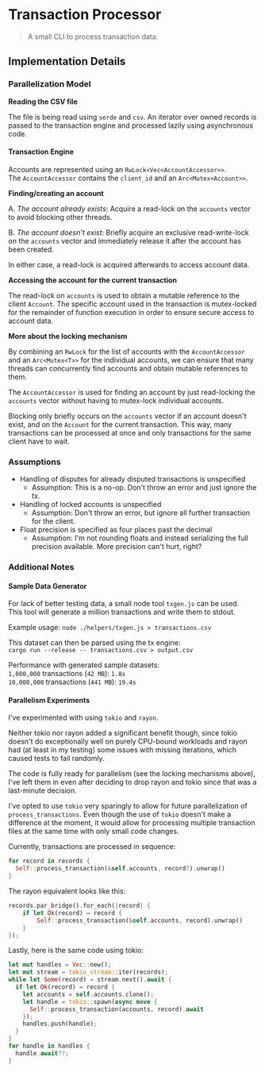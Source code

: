# Transaction Processor
> A small CLI to process transaction data.

## Implementation Details

### Parallelization Model

**Reading the CSV file**

The file is being read using `serde` and `csv`.
An iterator over owned records is passed to the transaction engine and processed lazily using asynchronous code.

#### Transaction Engine

Accounts are represented using an `RwLock<Vec<AccountAccessor>>`.  
The `AccountAccessor` contains the `client_id` and an `Arc<Mutex<Account>>`.

**Finding/creating an account**

A. *The account already exists*:
Acquire a read-lock on the `accounts` vector to avoid blocking other threads.

B. *The account doesn't exist*:
Briefly acquire an exclusive read-write-lock on the `accounts` vector and immediately release it after the account has been created.

In either case, a read-lock is acquired afterwards to access account data.

**Accessing the account for the current transaction**

The read-lock on `accounts` is used to obtain a mutable reference to the client `Account`. The specific account used in the transaction is mutex-locked for the remainder of function execution in order to ensure secure access to account data.

**More about the locking mechanism**

By combining an `RwLock` for the list of accounts with the `AccountAccessor` and an `Arc<Mutex<T>>` for the individual accounts, we can ensure that many threads can concurrently find accounts and obtain mutable references to them.

The `AccountAccessor` is used for finding an account by just read-locking the `accounts` vector without having to mutex-lock individual accounts.

Blocking only briefly occurs on the `accounts` vector if an account doesn't exist, and on the `Account` for the current transaction. This way, many transactions can be processed at once and only transactions for the same client have to wait.

### Assumptions

- Handling of disputes for already disputed transactions is unspecified
  - Assumption: This is a no-op. Don't throw an error and just ignore the tx.
- Handling of locked accounts is unspecified
  - Assumption: Don't throw an error, but ignore all further transaction for the client.
- Float precision is specified as four places past the decimal
  - Assumption: I'm not rounding floats and instead serializing the full precision available. More precision can't hurt, right?

### Additional Notes

#### Sample Data Generator

For lack of better testing data, a small node tool `txgen.js` can be used.  
This tool will generate a million transactions and write them to stdout.

Example usage: `node ./helpers/txgen.js > transactions.csv`

This dataset can then be parsed using the tx engine:  
`cargo run --release -- transactions.csv > output.csv`

Performance with generated sample datasets:  
`1,000,000` transactions (`42 MB`): `1.8s`  
`10,000,000` transactions (`441 MB`): `19.4s`

#### Parallelism Experiments

I've experimented with using `tokio` and `rayon`.

Neither tokio nor rayon added a significant benefit though, since tokio doesn't do exceptionally well on purely CPU-bound workloads and rayon had (at least in my testing) some issues with missing iterations, which caused tests to fail randomly.

The code is fully ready for parallelism (see the locking mechanisms above), I've left them in even after deciding to drop rayon and tokio since that was a last-minute decision.

I've opted to use `tokio` very sparingly to allow for future parallelization of `process_transactions`. Even though the use of `tokio` doesn't make a difference at the moment, it would allow for processing multiple transaction files at the same time with only small code changes.

Currently, transactions are processed in sequence:
```rs
for record in records {
  Self::process_transaction(&self.accounts, record?).unwrap()
}
```

The rayon equivalent looks like this:
```rs
records.par_bridge().for_each(|record| {
    if let Ok(record) = record {
        Self::process_transaction(&self.accounts, record).unwrap()
    }
});
```

Lastly, here is the same code using tokio:
```rs
let mut handles = Vec::new();
let mut stream = tokio_stream::iter(records);
while let Some(record) = stream.next().await {
  if let Ok(record) = record {
    let accounts = self.accounts.clone();
    let handle = tokio::spawn(async move {
      Self::process_transaction(accounts, record).await
    });
    handles.push(handle);
  }
}
for handle in handles {
  handle.await??;
}
```